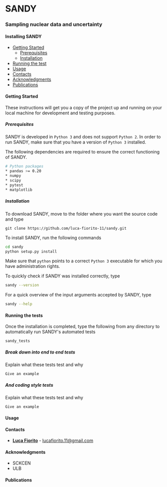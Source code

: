 # SANDY

### Sampling nuclear data and uncertainty

#### Installing SANDY

- [Getting Started](#getting-started)
  - [Prerequisites](#prerequisites)
  - [Installation](#installation)
- [Running the test](#running-the-tests)
- [Usage](#usage)
- [Contacts](#contacts)
- [Acknowledgments](#acknowledgments)
- [Publications](#publications)


#### <a name="getting-started"></a>Getting Started

These instructions will get you a copy of the project up and running on your local machine for development and testing purposes.

##### <a name="prerequisites"></a>Prerequisites

SANDY is developed in `Python 3` and does not support `Python 2`.
In order to run SANDY, make sure that you have a version of `Python 3` installed.

The following dependencies are required to ensure the correct functioning of SANDY.

```bash
# Python packages
* pandas >= 0.20
* numpy
* scipy
* pytest
* matplotlib
```

##### <a name="installation"></a>Installation

To download SANDY, move to the folder where you want the source code and type

```git
git clone https://github.com/luca-fiorito-11/sandy.git
```

To install SANDY, run the following commands

```bash
cd sandy
python setup.py install
```

Make sure that `python` points to a correct `Python 3` executable for which you have administration rights.

To quickly check if SANDY was installed correctly, type

```bash
sandy --version
```

For a quick overview of the input arguments accepted by SANDY, type

```bash
sandy --help
```

#### <a name="running-the-tests"></a>Running the tests

Once the installation is completed, type the following from any directory to automatically run SANDY's automated tests

```
sandy_tests
```


##### Break down into end to end tests

Explain what these tests test and why

```
Give an example
```

##### And coding style tests

Explain what these tests test and why

```
Give an example
```

#### <a name="usage"></a>Usage

#### <a name="contacts"></a>Contacts

* [**Luca Fiorito**](https://github.com/luca-fiorito-11) - lucafiorito.11@gmail.com

#### <a name="acknowledgemnts"></a>Acknowledgments

* SCKCEN
* ULB

#### <a name="publications"></a>Publications








